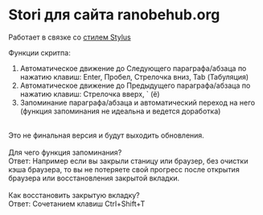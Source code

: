 # Stori для сайта ranobehub.org

Работает в связке со <a href="https://userstyles.org/styles/164100/stori-ranobehub-org">стилем Stylus</a>

Функции скритпа:<br>
1. Автоматическое движение до Следующего параграфа/абзаца
по нажатию клавиш: Enter, Пробел, Стрелочка вниз, Tab (Табуляция)<br>
2. Автоматическое движение до Предыдущего параграфа/абзаца
по нажатию клавиш: Стрелочка вверх, ` (ё)<br>
3. Запоминание параграфа/абзаца и автоматический переход на него
(функция запоминания не идеальна и ведется доработка)<br>
<br>
Это не финальная версия и будут выходить обновления.<br>
<br>
Для чего функция запоминания?<br>
Ответ: Например если вы закрыли станицу или браузер, без очистки кэша браузера, то вы не потеряете свой прогресс после открытия браузера или восстановления закрытой вкладки.<br>
<br>
Как восстановить закрытую вкладку?<br>
Ответ: Сочетанием клавиш Ctrl+Shift+T
